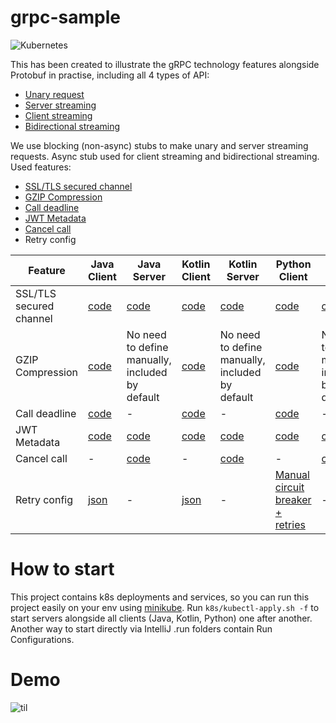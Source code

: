 # grpc-sample
![Kubernetes](https://img.shields.io/badge/kubernetes-%23326ce5.svg?style=for-the-badge&logo=kubernetes&logoColor=white)


This has been created to illustrate the gRPC technology features alongside Protobuf in practise, including all 4 types of API:

- [Unary request](https://github.com/seregamazur/grpc-sample/blob/master/proto/social-media-stream.proto#L41)
- [Server streaming](https://github.com/seregamazur/grpc-sample/blob/master/proto/social-media-stream.proto#L43)
- [Client streaming](https://github.com/seregamazur/grpc-sample/blob/master/proto/social-media-stream.proto#L45)
- [Bidirectional streaming](https://github.com/seregamazur/grpc-sample/blob/master/proto/social-media-stream.proto#L47)

We use blocking (non-async) stubs to make unary and server streaming requests. Async stub used for client streaming and bidirectional
streaming.
Used features:

- [SSL/TLS secured channel](https://grpc.io/docs/guides/auth/#supported-auth-mechanisms)
- [GZIP Compression](https://grpc.io/docs/guides/compression/)
- [Call deadline](https://grpc.io/docs/guides/deadlines/#deadlines-on-the-client)
- [JWT Metadata](https://grpc.io/docs/guides/metadata/)
- [Cancel call](https://grpc.io/docs/guides/cancellation/)
- Retry config

| Feature                 | Java Client                                                                                                                          | Java Server                                                                                                                          | Kotlin Client                                                                                                                          | Kotlin Server                                                                                                                          | Python Client                                                                                                                              | Python Server                                                                                                         |
| ----------------------- |--------------------------------------------------------------------------------------------------------------------------------------|--------------------------------------------------------------------------------------------------------------------------------------|----------------------------------------------------------------------------------------------------------------------------------------|----------------------------------------------------------------------------------------------------------------------------------------|--------------------------------------------------------------------------------------------------------------------------------------------|-----------------------------------------------------------------------------------------------------------------------|
| SSL/TLS secured channel | [code](https://github.com/seregamazur/grpc-sample/blob/master/java/src/main/java/org/demo/client/GrpcResilientClient.java#L194)      | [code](https://github.com/seregamazur/grpc-sample/blob/master/java/src/main/java/org/demo/server/GrpcCrashingServer.java#L151)       | [code](https://github.com/seregamazur/grpc-sample/blob/master/kotlin/src/main/kotlin/org/demo/client/GrpcResilientClient.kt#L172)      | [code](https://github.com/seregamazur/grpc-sample/blob/master/kotlin/src/main/kotlin/org/demo/server/GrpcCrashingServer.kt#L146)       | [code](https://github.com/seregamazur/grpc-sample/blob/master/python/client/grpc_resilient_client.py#L62)                                  | [code](https://github.com/seregamazur/grpc-sample/blob/master/python/server/grpc_crashing_server.py#L79)              |
| GZIP Compression        | [code](https://github.com/seregamazur/grpc-sample/blob/master/java/src/main/java/org/demo/interceptor/ClientJwtInterceptor.java#L28) | No need to define manually, included by default                                                                                      | [code](https://github.com/seregamazur/grpc-sample/blob/master/kotlin/src/main/kotlin/org/demo/interceptor/ClientJwtInterceptor.kt#L25) | No need to define manually, included by default                                                                                        | [code](https://github.com/seregamazur/grpc-sample/blob/master/python/client/grpc_resilient_client.py#L71)                                  | No need to define manually, included by default                                                                       |
| Call deadline           | [code](https://github.com/seregamazur/grpc-sample/blob/master/java/src/main/java/org/demo/client/GrpcResilientClient.java#L66)       | -                                                                                                                                    | [code](https://github.com/seregamazur/grpc-sample/blob/master/kotlin/src/main/kotlin/org/demo/client/GrpcResilientClient.kt#L47)       | -                                                                                                                                      | [code](https://github.com/seregamazur/grpc-sample/blob/master/python/client/grpc_resilient_client.py#L52)                                  | -                                                                                                                     |
| JWT Metadata            | [code](https://github.com/seregamazur/grpc-sample/blob/master/java/src/main/java/org/demo/interceptor/ClientJwtInterceptor.java#L31) | [code](https://github.com/seregamazur/grpc-sample/blob/master/java/src/main/java/org/demo/interceptor/ServerJwtInterceptor.java#L35) | [code](https://github.com/seregamazur/grpc-sample/blob/master/kotlin/src/main/kotlin/org/demo/interceptor/ClientJwtInterceptor.kt#L28) | [code](https://github.com/seregamazur/grpc-sample/blob/master/kotlin/src/main/kotlin/org/demo/interceptor/ServerJwtInterceptor.kt#L35) | [code](https://github.com/seregamazur/grpc-sample/blob/master/python/interceptor/grpc_client_auth_interceptor.py#L7)                       | [code](https://github.com/seregamazur/grpc-sample/blob/master/python/interceptor/grpc_server_auth_interceptor.py#L18) |
| Cancel call             | -                                                                                                                                    | [code](https://github.com/seregamazur/grpc-sample/blob/master/java/src/main/java/org/demo/server/GrpcCrashingServer.java#L34)        | -                                                                                                                                      | [code](https://github.com/seregamazur/grpc-sample/blob/master/kotlin/src/main/kotlin/org/demo/server/GrpcCrashingServer.kt#L25)        | -                                                                                                                                          | [code](https://github.com/seregamazur/grpc-sample/blob/master/python/server/grpc_crashing_server.py#L17)              |
| Retry config            | [json](https://github.com/seregamazur/grpc-sample/blob/master/retrying_config.json)                                                  | -                                                                                                                                    | [json](https://github.com/seregamazur/grpc-sample/blob/master/retrying_config.json)                                                    | -                                                                                                                                      | [Manual circuit breaker + retries](https://github.com/seregamazur/grpc-sample/blob/master/python/interceptor/grpc_client_retry_handler.py) | -                                                                                                                     |

# How to start
This project contains k8s deployments and services, so you can run this project easily on your env using [minikube](https://minikube.sigs.k8s.io/docs/start/).
Run `k8s/kubectl-apply.sh -f` to start servers alongside all clients (Java, Kotlin, Python) one after another.
Another way to start directly via IntelliJ .run folders contain Run Configurations.

# Demo
![til](./demo.gif)
